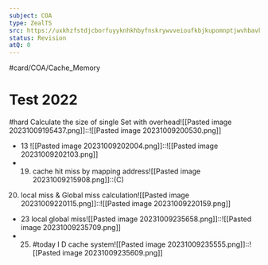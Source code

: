 ```yaml
---
subject: COA
type: ZealTS
src: https://uxkhzfstdjcborfuyyknhkhbyfnskrywvveioufkbjkupomnptjwvhbavkysuhi.vercel.app/solution.html?testId=6120f9dfc3b76d335c7fea45&test_id=21
status: Revision
atQ: 0
---
```

#card/COA/Cache_Memory
# Test 2022
#hard Calculate the size of single Set with overhead![[Pasted image 20231009195437.png]]::![[Pasted image 20231009200530.png]]
- 13 ![[Pasted image 20231009202004.png]]::![[Pasted image 20231009202103.png]] <!--SR:!2024-02-06,68,312-->
- 19. cache hit miss by mapping address![[Pasted image 20231009215908.png]]::(C) <!--SR:!2024-01-24,55,310-->
20. local miss & Global miss calculation![[Pasted image 20231009220115.png]]::![[Pasted image 20231009220159.png]] <!--SR:!2024-01-14,45,292-->
- 23 local global miss![[Pasted image 20231009235658.png]]::![[Pasted image 20231009235709.png]] <!--SR:!2023-12-04,24,272-->
- 25. #today I D cache system![[Pasted image 20231009235555.png]]::![[Pasted image 20231009235609.png]] <!--SR:!2023-11-18,17,292-->

